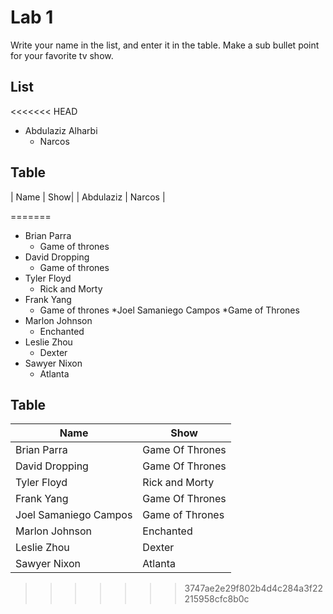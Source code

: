 # Lab 1
Write your name in the list, and enter it in the table. Make a sub bullet point for your favorite tv show.

## List
<<<<<<< HEAD
* Abdulaziz Alharbi
  * Narcos
 
 
## Table
| Name | Show|
| Abdulaziz | Narcos |

=======
* Brian Parra
  * Game of thrones
* David Dropping
  * Game of thrones
* Tyler Floyd
    * Rick and Morty
* Frank Yang
  * Game of thrones
*Joel Samaniego Campos
	*Game of Thrones  
* Marlon Johnson
    * Enchanted
* Leslie Zhou
    * Dexter
* Sawyer Nixon
  * Atlanta
    
## Table
| Name | Show|
| ------------- | ------------- |
| Brian Parra     | Game Of Thrones|
| David Dropping     | Game Of Thrones|
| Tyler Floyd | Rick and Morty|
| Frank Yang     | Game Of Thrones|
|Joel Samaniego Campos | Game of Thrones|
| Marlon Johnson | Enchanted |
| Leslie Zhou | Dexter |
| Sawyer Nixon    |     Atlanta    |

>>>>>>> 3747ae2e29f802b4d4c284a3f22215958cfc8b0c
